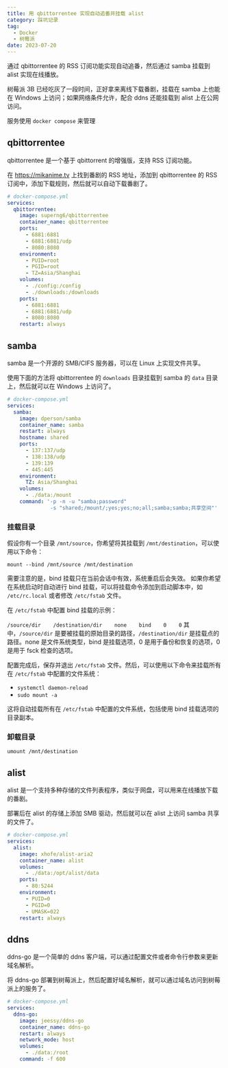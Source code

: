 ```yaml
---
title: 用 qbittorrentee 实现自动追番并挂载 alist
category: 踩坑记录
tag:
  - Docker
  - 树莓派
date: 2023-07-20
---
```


通过 qbittorrentee 的 RSS 订阅功能实现自动追番，然后通过 samba 挂载到 alist 实现在线播放。

树莓派 3B 已经吃灰了一段时间，正好拿来离线下载番剧，挂载在 samba 上也能在 Windows 上访问；如果网络条件允许，配合 ddns 还能挂载到 alist 上在公网访问。

服务使用 `docker compose` 来管理

## qbittorrentee

qbittorrentee 是一个基于 qbittorrent 的增强版，支持 RSS 订阅功能。

在 <https://mikanime.tv> 上找到番剧的 RSS 地址，添加到 qbittorrentee 的 RSS 订阅中，添加下载规则，然后就可以自动下载番剧了。

```yml
# docker-compose.yml
services:
  qbittorrentee:
    image: superng6/qbittorrentee
    container_name: qbittorrentee
    ports:
      - 6881:6881
      - 6881:6881/udp
      - 8080:8080
    environment:
      - PUID=root
      - PGID=root
      - TZ=Asia/Shanghai
    volumes:
      - ./config:/config
      - ./downloads:/downloads
    ports:
      - 6881:6881
      - 6881:6881/udp
      - 8080:8080
    restart: always
```

## samba

samba 是一个开源的 SMB/CIFS 服务器，可以在 Linux 上实现文件共享。

使用下面的方法将 qbittorrentee 的 `downloads` 目录挂载到 samba 的 `data` 目录上，然后就可以在 Windows 上访问了。

```yml
# docker-compose.yml
services:
  samba:
    image: dperson/samba
    container_name: samba
    restart: always
    hostname: shared
    ports:
      - 137:137/udp
      - 138:138/udp
      - 139:139
      - 445:445
    environment:
      TZ: Asia/Shanghai
    volumes:
      - ./data:/mount
    command: '-p -n -u "samba;password"
              -s "shared;/mount/;yes;yes;no;all;samba;samba;共享空间"'
```

### 挂载目录

假设你有一个目录 `/mnt/source`，你希望将其挂载到 `/mnt/destination`，可以使用以下命令：

`mount --bind /mnt/source /mnt/destination`

需要注意的是，bind 挂载只在当前会话中有效，系统重启后会失效。
如果你希望在系统启动时自动进行 bind 挂载，可以将挂载命令添加到启动脚本中，如 `/etc/rc.local` 或者修改 `/etc/fstab` 文件。

在 `/etc/fstab` 中配置 bind 挂载的示例：

`/source/dir    /destination/dir    none    bind    0    0`
其中，`/source/dir` 是要被挂载的原始目录的路径，`/destination/dir` 是挂载点的路径。none 是文件系统类型，bind 是挂载选项，0 是用于备份和恢复的选项，0 是用于 fsck 检查的选项。

配置完成后，保存并退出 `/etc/fstab` 文件。然后，可以使用以下命令来挂载所有在 `/etc/fstab` 中配置的文件系统：

- `systemctl daemon-reload`
- `sudo mount -a`

这将自动挂载所有在 `/etc/fstab` 中配置的文件系统，包括使用 bind 挂载选项的目录副本。

### 卸载目录

`umount /mnt/destination`

## alist

alist 是一个支持多种存储的文件列表程序，类似于网盘，可以用来在线播放下载的番剧。

部署后在 alist 的存储上添加 SMB 驱动，然后就可以在 alist 上访问 samba 共享的文件了。

```yml
# docker-compose.yml
services:
  alist:
    image: xhofe/alist-aria2
    container_name: alist
    volumes:
      - ./data:/opt/alist/data
    ports:
      - 80:5244
    environment:
      - PUID=0
      - PGID=0
      - UMASK=022
    restart: always
```

## ddns

ddns-go 是一个简单的 ddns 客户端，可以通过配置文件或者命令行参数来更新域名解析。

将 ddns-go 部署到树莓派上，然后配置好域名解析，就可以通过域名访问到树莓派上的服务了。

```yml
# docker-compose.yml
services:
  ddns-go:
    image: jeessy/ddns-go
    container_name: ddns-go
    restart: always
    network_mode: host
    volumes:
      - ./data:/root
    command: -f 600
```
